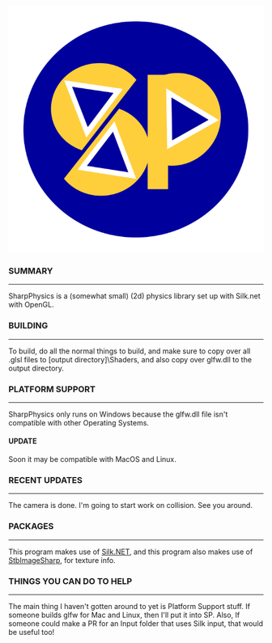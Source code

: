 ![SharpPhysics logo](./logo.svg)

### SUMMARY ###
---------------------------------------------------------

SharpPhysics is a (somewhat small) (2d) physics library set up with Silk.net with OpenGL.

### BUILDING ###
---------------------------------------------------------

To build, do all the normal things to build, and make sure to copy over all .glsl files to [output directory]\Shaders,
and also copy over glfw.dll to the output directory.

### PLATFORM SUPPORT ###
---------------------------------------------------------

SharpPhysics only runs on Windows because the glfw.dll file isn't compatible with other Operating Systems.
#### UPDATE ####
Soon it may be compatible with MacOS and Linux.

### RECENT UPDATES ###
---------------------------------------------------------

The camera is done. 
I'm going to start work on collision. 
See you around.

### PACKAGES ###
--------------------------------------------------------

This program makes use of [Silk.NET](https://github.com/dotnet/Silk.NET), and this program 
also makes use of [StbImageSharp](https://github.com/StbSharp/StbImageSharp), for texture info.

### THINGS YOU CAN DO TO HELP ###
--------------------------------------------------------

The main thing I haven't gotten around to yet is Platform Support stuff.
If someone builds glfw for Mac and Linux, then I'll put it into SP.
Also, If someone could make a PR for an Input folder that uses Silk input,
that would be useful too!
